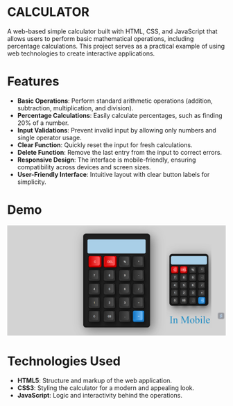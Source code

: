 # CALCULATOR
A web-based simple calculator built with HTML, CSS, and JavaScript that allows users to perform basic mathematical operations, including percentage calculations.
This project serves as a practical example of using web technologies to create interactive applications.  

# Features  

- **Basic Operations**: Perform standard arithmetic operations (addition, subtraction, multiplication, and division).  
- **Percentage Calculations**: Easily calculate percentages, such as finding 20% of a number.  
- **Input Validations**: Prevent invalid input by allowing only numbers and single operator usage.  
- **Clear Function**: Quickly reset the input for fresh calculations.
- **Delete Function**: Remove the last entry from the input to correct errors.
- **Responsive Design**: The interface is mobile-friendly, ensuring compatibility across devices and screen sizes. 
- **User-Friendly Interface**: Intuitive layout with clear button labels for simplicity.

# Demo  
![Calc Demo](https://github.com/OmkarMaurya-g1/CALCULATOR/blob/main/Calc%20demo%20img.png)


# Technologies Used  

- **HTML5**: Structure and markup of the web application.  
- **CSS3**: Styling the calculator for a modern and appealing look.  
- **JavaScript**: Logic and interactivity behind the operations.  
